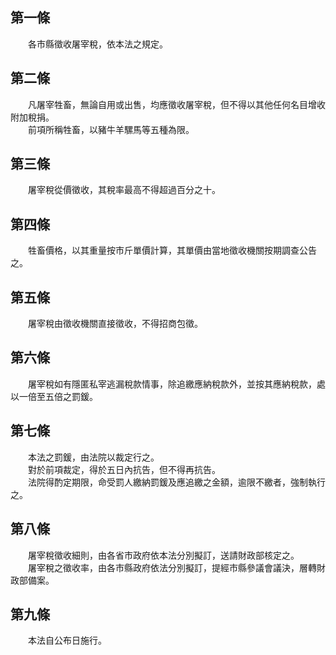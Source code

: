 第一條 
-------
　　各市縣徵收屠宰稅，依本法之規定。  


第二條 
-------
　　凡屠宰牲畜，無論自用或出售，均應徵收屠宰稅，但不得以其他任何名目增收附加稅捐。  
　　前項所稱牲畜，以豬牛羊騾馬等五種為限。  


第三條 
-------
　　屠宰稅從價徵收，其稅率最高不得超過百分之十。  


第四條 
-------
　　牲畜價格，以其重量按市斤單價計算，其單價由當地徵收機關按期調查公告之。  


第五條 
-------
　　屠宰稅由徵收機關直接徵收，不得招商包徵。  


第六條 
-------
　　屠宰稅如有隱匿私宰逃漏稅款情事，除追繳應納稅款外，並按其應納稅款，處以一倍至五倍之罰鍰。  


第七條 
-------
　　本法之罰鍰，由法院以裁定行之。  
　　對於前項裁定，得於五日內抗告，但不得再抗告。  
　　法院得酌定期限，命受罰人繳納罰鍰及應追繳之金額，逾限不繳者，強制執行之。  


第八條 
-------
　　屠宰稅徵收細則，由各省市政府依本法分別擬訂，送請財政部核定之。  
　　屠宰稅之徵收率，由各市縣政府依法分別擬訂，提經市縣參議會議決，層轉財政部備案。  


第九條 
-------
　　本法自公布日施行。